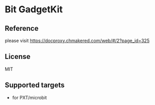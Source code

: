 # Bit GadgetKit


## Reference
please visit https://docproxy.chmakered.com/web/#/2?page_id=325

## License
MIT


## Supported targets

* for PXT/microbit


